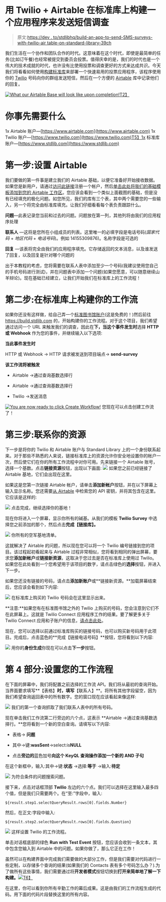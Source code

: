 # 用 Twilio + Airtable 在标准库上构建一个应用程序来发送短信调查

> 原文:[https://dev . to/stdlibhq/build-an-app-to-send-SMS-surveys-with-twilio-air table-on-standard-library-39ch](https://dev.to/stdlibhq/build-an-app-to-send-sms-surveys-with-twilio-airtable-on-standard-library-39ch)

我们生活在一个协作和团队合作的时代。这意味着在这个时代，即使是最简单的任务(比如订午餐)也经常被提交到委员会投票。值得庆幸的是，我们的时代也是一个伟大的技术成就的时代，也许没有比使用投票和调查更好的方式来达成共识。今天我们将看看如何使用[构建标准库](https://build.stdlib.com/)来部署一个快速易用的投票应用程序，该程序使用你的 [Twilio](https://twilio.com/) 号码向你的群组发送短信，然后在一个方便的 [Airtable](https://airtable.com/) 库中记录他们的回复。

[![What our Airtable Base will look like upon completion!](img/72e09c4e0ba7b02449e7628fe003ec90.png)T2】](https://res.cloudinary.com/practicaldev/image/fetch/s--sl7cyda_--/c_limit%2Cf_auto%2Cfl_progressive%2Cq_auto%2Cw_880/https://miro.medium.com/max/4192/1%2A805LddiSsiMftzqZ3Aw0Bw.png)

# [](#what-youll-need-beforehand)你事先需要什么

1x Airtable 账户—[https://www.airtable.com](https://www.airtable.com)
1x Twilio 账户—[https://www.twilio.com](https://www.twilio.com)T5】1x 标准库账户—[https://www.stdlib.com](https://www.stdlib.com)

# [](#step-1-setting-up-airtable)第一步:设置 Airtable

我们要做的第一件事是建立我们的 Airtable 基础，以便它准备好开始接收数据。如果您是新用户，请通过[访问此链接](https://www.airtable.com/)注册一个帐户，然后[单击此处将我们的基础模板添加到您的 Airtable 工作区](https://airtable.com/addBaseFromShare/shrf3W1JpexdDzfio)。您应该会看到一个类似上面截图的基础，但是没有已经填充的极化问题。如您所见，我们的库有三个表，其中两个需要您的一些输入，另一个将完全由标准库填充。让我们仔细看看每个表负责跟踪什么。

**问题**—此表记录您当前和过去的问题。问题放在第一列，其他列将由我们的应用程序处理

**联系人** —这将是您所在小组成员的列表。这里唯一的必填字段是电话号码(*国家代码* + *地区代码* + *电话号码*)。例如 14155309876)。名称字段是可选的

**回复** —该表将完全由我们的应用程序填充。它存储返回的文本消息，以及谁发送了回复，以及回复是针对哪个问题的

出于本教程的考虑，您将需要在联系人表中添加至少一个号码(我建议使用您自己的手机号码进行测试)，并在问题表中添加一个问题(如果您愿意，可以随意继续山羊辩论)。现在基础已经建立，让我们开始我们在标准库上的工作流程！

# [](#step-2-build-your-workflow-on-standard-library)第二步:在标准库上构建你的工作流

如果你还没有这样做，给自己弄一个[标准图书馆账户](https://www.stdlib.com/)(这是免费的！)然后前往 https://build.stdlib.com 的，开始构建你的工作流程。对于这个项目，我们希望通过访问一个 URL 来触发我们的调查，因此在**下，当这个事件发生时**选择 **HTTP 或 Webhook** 作为您的事件，并继续输入以下选项:

**当此事件发生时**

HTTP 或 Webhook → HTTP 请求被发送到项目端点→ **send-survey**

**该工作流将被触发**

*   Airtable →通过查询基数选择行

*   Airtable →通过查询基数选择行

*   Twilio →发送消息

[![You are now ready to click Create Workflow!](img/6ae65b353dcb5b87b19e5c7501445880.png)](https://res.cloudinary.com/practicaldev/image/fetch/s--hiBdSphr--/c_limit%2Cf_auto%2Cfl_progressive%2Cq_auto%2Cw_880/https://miro.medium.com/max/6444/1%2AZpPd8B2sce7vTH9KISlv2Q.png) 您现在可以点击创建工作流了！

# 第三步:联系你的资源

下一步是将你的 Twilio 和 Airtable 账户与 Standard Library 上的一个身份联系起来。对于那些不熟悉的人来说，链接标准库上的资源允许你安全地设置你的帐户一次，然后使它们在你的所有工作流程中对你可用。先来链接一个 Airtable 账号，选择一个基数。点击**链接资源**按钮，出现以下画面:
[![](img/99f0010472ccdd0daadf3e3cf6e124e4.png)](https://res.cloudinary.com/practicaldev/image/fetch/s--Z8YZX5Cu--/c_limit%2Cf_auto%2Cfl_progressive%2Cq_auto%2Cw_880/https://miro.medium.com/max/2448/1%2ANnpJHr00HbBHavBtMZqHfA.png) 如果您之前已经链接了 Airtable 基地，它们会出现在这里。

如果这是您第一次链接 Airtable 帐户，请单击**添加新帐户**按钮，并在以下屏幕上输入显示名称。您还需要[从 Airtable](https://www.airtable.com/account) 中检索您的 API 密钥，并将其包含在这里。它应该是这样的:

[![](img/c4b3ccd8e033cd4df64d9d7870ded4d7.png)](https://res.cloudinary.com/practicaldev/image/fetch/s--0sRzNVS_--/c_limit%2Cf_auto%2Cfl_progressive%2Cq_auto%2Cw_880/https://miro.medium.com/max/2416/1%2Am6SIpjaX1pi54nU50pqpvQ.png) 点击完成，继续选择你的基地！

现在你将进入一个屏幕，显示你所有的碱基。从我们的模板 **Twilio Survey** 中选择您之前添加的那个，然后点击**完成【链接库】。**

[![](img/000bab109aada0933422a16f83e32096.png)](https://res.cloudinary.com/practicaldev/image/fetch/s--qRpnGQhC--/c_limit%2Cf_auto%2Cfl_progressive%2Cq_auto%2Cw_880/https://miro.medium.com/max/2432/1%2Azo3ip9A8L9bKDYYRsme0lw.png) 你所有的空军基地清单。

这就解决了 Airtable 的问题，所以现在您可以将一个 Twilio 编号链接到您的项目。该过程起初看起来与 Airtable 过程非常相似，您将看到相同的弹出屏幕，要求您**添加新帐户**或**链接新资源**，这取决于您过去是否在标准库上使用过 Twilio。如果您在此处看到一个您希望用于该项目的数字，请点击绿色的**选择**按钮，并进入下一步。

如果您还没有链接的号码，请点击**添加新账户**或**链接新资源。**加载屏幕结束后，您应该会看到如下内容:

[![](img/6c9cc4b4c3cab2ef6d2bc8a707c68fcd.png)](https://res.cloudinary.com/practicaldev/image/fetch/s--VxJcPQTh--/c_limit%2Cf_auto%2Cfl_progressive%2Cq_auto%2Cw_880/https://miro.medium.com/max/2444/1%2A1QE5VVbrUAI5icBU_gWF3A.png) 在标准库上购买的 Twilio 号码会在这里显示出来。

**注意:**如果您有在标准图书馆之外的 Twilio 上购买的号码，您会注意到它们不在此屏幕上。这就是 Twilio Connect 应用程序工作的结果。要了解更多关于 Twilio Connect 应用和子账户的信息，[请点击此处](https://support.twilio.com/hc/en-us/articles/223135007-What-is-Twilio-Connect-)。

现在，您可以选择以前通过标准库购买的链接号码，也可以购买新号码用于此项目。完成后，点击蓝色的**完成【链接电话号码】**按钮，您将看到以下内容:

[![](img/ca5e27c49e432c32a823c66bebbafa27.png)](https://res.cloudinary.com/practicaldev/image/fetch/s--APaeaKq1--/c_limit%2Cf_auto%2Cfl_progressive%2Cq_auto%2Cw_880/https://miro.medium.com/max/3232/1%2AB-2ZMliAIS2qEYzT8PRlcA.png) 用你的**身份生成**你现在可以点击**下一步**按钮。

# [](#part-4-set-up-your-workflow)第 4 部分:设置您的工作流程

在下面的屏幕中，我们将配置之前选择的工作流 API。我们将从最初的查询开始。当界面要求填写**【表格】**时，填写**【联系人】**。将所有其他字段留空，因为我们希望查询返回表中的所有数字。您的窗口现在应该看起来像这样:

[![](img/37b36f8260105bc6f2b2ff3b66c81027.png)](https://res.cloudinary.com/practicaldev/image/fetch/s--KP8u9Oi_--/c_limit%2Cf_auto%2Cfl_progressive%2Cq_auto%2Cw_880/https://miro.medium.com/max/3172/1%2ABTD2zzRDu3swURkc-0zcLg.png) 我们的第一个查询抓取了我们联系人表中的所有号码。

现在单击我们工作流第二行旁边的六个点，这表示 **Airtable →通过查询基数选择行。**您将看到一个新的空白查询。请填写以下内容:

*   表格→ **问题**

*   其中→键:**wasSent**→select:is**NULL**

*   点击**旁边的**蓝色加号**向这个 KeyQL 查询操作添加一个新的 AND 子句**

在这个新框中，输入:其中→键:**状态** →选择:**等于** →输入:**待定**

[![](img/c4e647cbf2f7abe8620035cad5f4be15.png)](https://res.cloudinary.com/practicaldev/image/fetch/s--JNaJRNTY--/c_limit%2Cf_auto%2Cfl_progressive%2Cq_auto%2Cw_880/https://miro.medium.com/max/3100/1%2AzkyoErVBucg7ERgD3EcLYw.png) 为符合条件的问题搜索问题。

接下来，点击对话框顶部 **Twilio** 左边的六个点。我们可以选择在这里输入最多四个值，但是我们只需要两个。在“至:”字段中，输入:

`${result.step1.selectQueryResult.rows[0].fields.Number}`

然后，在正文:字段中输入:

`${result.step2.selectQueryResult.rows[0].fields.Question}`

[![](img/620d2604587d11b7e05ce9a864ff03fd.png)](https://res.cloudinary.com/practicaldev/image/fetch/s--9OtP-5FQ--/c_limit%2Cf_auto%2Cfl_progressive%2Cq_auto%2Cw_880/https://miro.medium.com/max/3128/1%2A73YuS0svGZpUDDGNPzv_rw.png) 这样设置 Twilio 的工作流程。

单击对话框底部的绿色 **Run with Test Event** 按钮，您应该会收到一条文本，其中包含您输入到 Airtable 中的问题。如果你做了，那么它正在工作！

虽然可以在构建界面中完成我们需要做的大部分工作，但是我们需要对代码进行一些定制，以存储多个查询的结果(如果我们的 Contacts 表有多个号码怎么办？).为了做所有这些事情，我们需要通过将**开发者模式**按钮切换到**打开来简单地了解一下构建。**[![](img/a2518ea7030abd94d0dc2222dbdd726f.png)T6】](https://res.cloudinary.com/practicaldev/image/fetch/s--zhkMiBX9--/c_limit%2Cf_auto%2Cfl_progressive%2Cq_auto%2Cw_880/https://miro.medium.com/max/3128/1%2AqyP-TxAkMlJmsCDVDw4org.png)

在这里，你可以看到你所有辛勤工作的幕后成果。这是由我们的工作流程生成的代码。用下面的代码片段替换这里的所有内容。